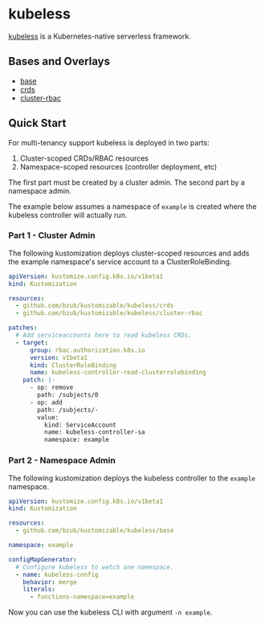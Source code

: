 # kubeless

[kubeless](https://kubeless.io/) is a Kubernetes-native serverless framework.

## Bases and Overlays

- [base](base)
- [crds](crds)
- [cluster-rbac](cluster-rbac)

## Quick Start

For multi-tenancy support kubeless is deployed in two parts:
1. Cluster-scoped CRDs/RBAC resources
1. Namespace-scoped resources (controller deployment, etc)

The first part must be created by a cluster admin. The second part by a
namespace admin.

The example below assumes a namespace of `example` is created where the
kubeless controller will actually run.

### Part 1 - Cluster Admin

The following kustomization deploys cluster-scoped resources and adds the
example namespace's service account to a ClusterRoleBinding.

```yaml
apiVersion: kustomize.config.k8s.io/v1beta1
kind: Kustomization

resources:
  - github.com/bzub/kustomizable/kubeless/crds
  - github.com/bzub/kustomizable/kubeless/cluster-rbac

patches:
  # Add serviceaccounts here to read kubeless CRDs.
  - target:
      group: rbac.authorization.k8s.io
      version: v1beta1
      kind: ClusterRoleBinding
      name: kubeless-controller-read-clusterrolebinding
    patch: |-
      - op: remove
        path: /subjects/0
      - op: add
        path: /subjects/-
        value:
          kind: ServiceAccount
          name: kubeless-controller-sa
          namespace: example
```

### Part 2 - Namespace Admin

The following kustomization deploys the kubeless controller to the `example`
namespace.

```yaml
apiVersion: kustomize.config.k8s.io/v1beta1
kind: Kustomization

resources:
  - github.com/bzub/kustomizable/kubeless/base

namespace: example

configMapGenerator:
  # Configure kubeless to watch one namespace.
  - name: kubeless-config
    behavior: merge
    literals:
      - functions-namespace=example
```

Now you can use the kubeless CLI with argument `-n example`.
